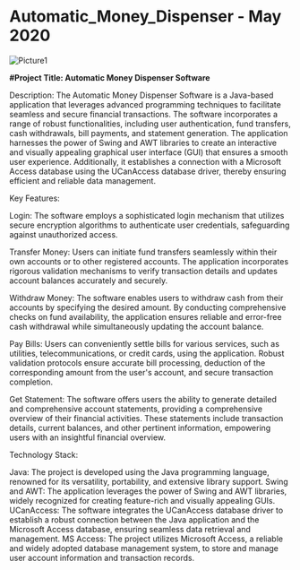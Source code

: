 # Automatic_Money_Dispenser - May 2020

![Picture1](https://github.com/okshreyas/Automatic_Money_Dispenser/assets/85001364/cff9a57f-3fcd-476f-bb9c-cf305372046e)


**#Project Title: Automatic Money Dispenser Software**

Description:
The Automatic Money Dispenser Software is a Java-based application that leverages advanced programming techniques to facilitate seamless and secure financial transactions. The software incorporates a range of robust functionalities, including user authentication, fund transfers, cash withdrawals, bill payments, and statement generation. The application harnesses the power of Swing and AWT libraries to create an interactive and visually appealing graphical user interface (GUI) that ensures a smooth user experience. Additionally, it establishes a connection with a Microsoft Access database using the UCanAccess database driver, thereby ensuring efficient and reliable data management.

Key Features:

Login: The software employs a sophisticated login mechanism that utilizes secure encryption algorithms to authenticate user credentials, safeguarding against unauthorized access.

Transfer Money: Users can initiate fund transfers seamlessly within their own accounts or to other registered accounts. The application incorporates rigorous validation mechanisms to verify transaction details and updates account balances accurately and securely.

Withdraw Money: The software enables users to withdraw cash from their accounts by specifying the desired amount. By conducting comprehensive checks on fund availability, the application ensures reliable and error-free cash withdrawal while simultaneously updating the account balance.

Pay Bills: Users can conveniently settle bills for various services, such as utilities, telecommunications, or credit cards, using the application. Robust validation protocols ensure accurate bill processing, deduction of the corresponding amount from the user's account, and secure transaction completion.

Get Statement: The software offers users the ability to generate detailed and comprehensive account statements, providing a comprehensive overview of their financial activities. These statements include transaction details, current balances, and other pertinent information, empowering users with an insightful financial overview.

Technology Stack:

Java: The project is developed using the Java programming language, renowned for its versatility, portability, and extensive library support.
Swing and AWT: The application leverages the power of Swing and AWT libraries, widely recognized for creating feature-rich and visually appealing GUIs.
UCanAccess: The software integrates the UCanAccess database driver to establish a robust connection between the Java application and the Microsoft Access database, ensuring seamless data retrieval and management.
MS Access: The project utilizes Microsoft Access, a reliable and widely adopted database management system, to store and manage user account information and transaction records.
